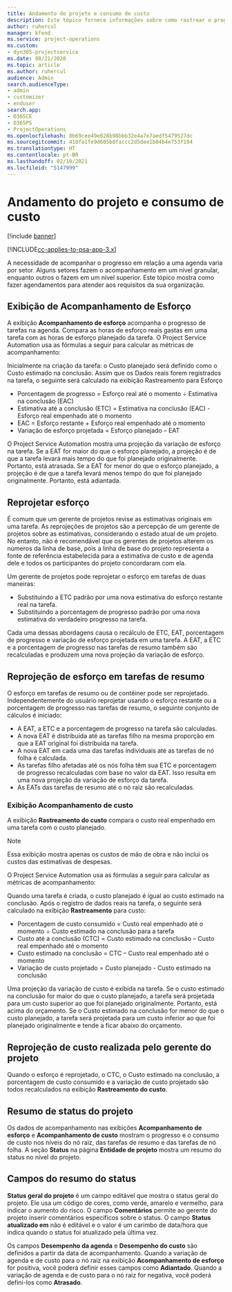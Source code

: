 ```yaml
---
title: Andamento do projeto e consumo de custo
description: Este tópico fornece informações sobre como rastrear o progresso do projeto e o consumo de custos.
author: ruhercul
manager: kfend
ms.service: project-operations
ms.custom:
- dyn365-projectservice
ms.date: 08/21/2020
ms.topic: article
ms.author: ruhercul
audience: Admin
search.audienceType:
- admin
- customizer
- enduser
search.app:
- D365CE
- D365PS
- ProjectOperations
ms.openlocfilehash: 0b69cee49e028b98bbb32e4a7e7aedf5479527dc
ms.sourcegitcommit: 418fa1fe9d605b8faccc2d5dee1b04b4e753f194
ms.translationtype: HT
ms.contentlocale: pt-BR
ms.lasthandoff: 02/10/2021
ms.locfileid: "5147999"
---
```

# <a name="project-progress-and-cost-consumption"></a>Andamento do projeto e consumo de custo

[!include [banner](../includes/psa-now-project-operations.md)]

[!INCLUDE[cc-applies-to-psa-app-3.x](../includes/cc-applies-to-psa-app-3x.md)]

A necessidade de acompanhar o progresso em relação a uma agenda varia por setor. Alguns setores fazem o acompanhamento em um nível granular, enquanto outros o fazem em um nível superior. Este tópico mostra como fazer agendamentos para atender aos requisitos da sua organização.

## <a name="effort-tracking-view"></a>Exibição de Acompanhamento de Esforço

A exibição **Acompanhamento de esforço** acompanha o progresso de tarefas na agenda. Compara as horas de esforço reais gastas em uma tarefa com as horas de esforço planejado da tarefa. O Project Service Automation usa as fórmulas a seguir para calcular as métricas de acompanhamento:

Inicialmente na criação da tarefa: o Custo planejado será definido como o Custo estimado na conclusão. Assim que os Dados reais forem registrados na tarefa, o seguinte será calculado na exibição Rastreamento para Esforço

- Porcentagem de progresso = Esforço real até o momento ÷ Estimativa na conclusão (EAC) 
- Estimativa até a conclusão (ETC) = Estimativa na conclusão (EAC) - Esforço real empenhado até o momento 
- EAC = Esforço restante + Esforço real empenhado até o momento 
- Variação de esforço projetada = Esforço planejado – EAT

O Project Service Automation mostra uma projeção da variação de esforço na tarefa. Se a EAT for maior do que o esforço planejado, a projeção é de que a tarefa levará mais tempo do que foi planejado originalmente. Portanto, está atrasada. Se a EAT for menor do que o esforço planejado, a projeção é de que a tarefa levará menos tempo do que foi planejado originalmente. Portanto, está adiantada.

## <a name="reprojecting-effort"></a>Reprojetar esforço

É comum que um gerente de projetos revise as estimativas originais em uma tarefa. As reprojeções de projetos são a percepção de um gerente de projetos sobre as estimativas, considerando o estado atual de um projeto. No entanto, não é recomendável que os gerentes de projetos alterem os números da linha de base, pois a linha de base do projeto representa a fonte de referência estabelecida para a estimativa de custo e de agenda dele e todos os participantes do projeto concordaram com ela.

Um gerente de projetos pode reprojetar o esforço em tarefas de duas maneiras:

- Substituindo a ETC padrão por uma nova estimativa do esforço restante real na tarefa. 
- Substituindo a porcentagem de progresso padrão por uma nova estimativa do verdadeiro progresso na tarefa.

Cada uma dessas abordagens causa o recálculo de ETC, EAT, porcentagem de progresso e variação de esforço projetada em uma tarefa. A EAT, a ETC e a porcentagem de progresso nas tarefas de resumo também são recalculadas e produzem uma nova projeção da variação de esforço.

## <a name="reprojection-of-effort-on-summary-tasks"></a>Reprojeção de esforço em tarefas de resumo

O esforço em tarefas de resumo ou de contêiner pode ser reprojetado. Independentemente do usuário reprojetar usando o esforço restante ou a porcentagem de progresso nas tarefas de resumo, o seguinte conjunto de cálculos é iniciado:

- A EAT, a ETC e a porcentagem de progresso na tarefa são calculadas.
- A nova EAT é distribuída até as tarefas filho na mesma proporção em que a EAT original foi distribuída na tarefa.
- A nova EAT em cada uma das tarefas individuais até as tarefas de nó folha é calculada. 
- As tarefas filho afetadas até os nós folha têm sua ETC e porcentagem de progresso recalculadas com base no valor da EAT. Isso resulta em uma nova projeção da variação de esforço da tarefa. 
- As EATs das tarefas de resumo até o nó raiz são recalculadas.

### <a name="cost-tracking-view"></a>Exibição Acompanhamento de custo 

A exibição **Rastreamento do custo** compara o custo real empenhado em uma tarefa com o custo planejado. 

> [!NOTE]
> Essa exibição mostra apenas os custos de mão de obra e não inclui os custos das estimativas de despesas. 

O Project Service Automation usa as fórmulas a seguir para calcular as métricas de acompanhamento:

Quando uma tarefa é criada, o custo planejado é igual ao custo estimado na conclusão. Após o registro de dados reais na tarefa, o seguinte será calculado na exibição **Rastreamento** para custo:

 - Porcentagem de custo consumido = Custo real empenhado até o momento ÷ Custo estimado na conclusão para a tarefa
 - Custo até a conclusão (CTC) = Custo estimado na conclusão – Custo real empenhado até o momento
 - Custo estimado na conclusão = CTC – Custo real empenhado até o momento
 - Variação de custo projetado = Custo planejado - Custo estimado na conclusão

Uma projeção da variação de custo é exibida na tarefa. Se o custo estimado na conclusão for maior do que o custo planejado, a tarefa será projetada para um custo superior ao que foi planejado originalmente. Portanto, está acima do orçamento. Se o Custo estimado na conclusão for menor do que o custo planejado, a tarefa será projetada para um custo inferior ao que foi planejado originalmente e tende a ficar abaixo do orçamento.

## <a name="project-managers-reprojection-of-cost"></a>Reprojeção de custo realizada pelo gerente do projeto

Quando o esforço é reprojetado, o CTC, o Custo estimado na conclusão, a porcentagem de custo consumido e a variação de custo projetado são todos recalculados na exibição **Rastreamento do custo**.

## <a name="project-status-summary"></a>Resumo de status do projeto

Os dados de acompanhamento nas exibições **Acompanhamento de esforço** e **Acompanhamento de custo** mostram o progresso e o consumo de custo nos níveis do nó raiz, das tarefas de resumo e das tarefas de nó folha. A seção **Status** na página **Entidade de projeto** mostra um resumo do status no nível do projeto.

## <a name="status-summary-fields"></a>Campos do resumo do status

**Status geral do projeto** é um campo editável que mostra o status geral do projeto. Ele usa um código de cores, como verde, amarelo e vermelho, para indicar o aumento do risco. O campo **Comentários** permite ao gerente do projeto inserir comentários específicos sobre o status. O campo **Status atualizado em** não é editável e o valor é um carimbo de data/hora que indica quando o status foi atualizado pela última vez.

Os campos **Desempenho da agenda** e **Desempenho do custo** são definidos a partir da data de acompanhamento. Quando a variação de agenda e de custo para o nó raiz na exibição **Acompanhamento de esforço** for positiva, você poderá definir esses campos como **Adiantado**. Quando a variação de agenda e de custo para o nó raiz for negativa, você poderá defini-los como **Atrasado**.
